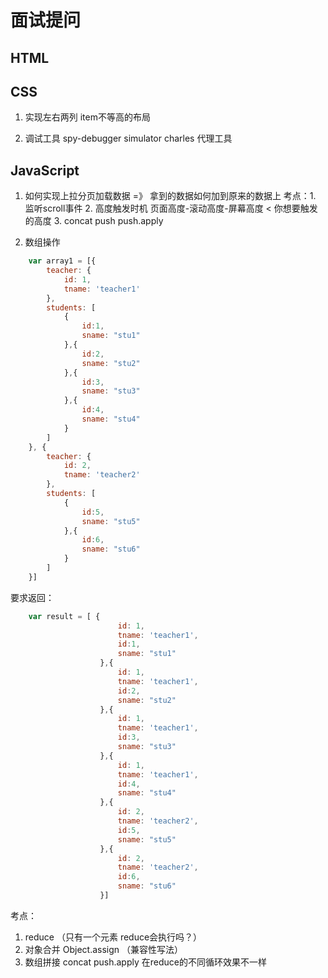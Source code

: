 # 面试提问

## HTML

## CSS

1. 实现左右两列 item不等高的布局

2. 调试工具 spy-debugger simulator charles 代理工具

## JavaScript

1. 如何实现上拉分页加载数据 =》 拿到的数据如何加到原来的数据上
考点：1. 监听scroll事件
     2. 高度触发时机  页面高度-滚动高度-屏幕高度 < 你想要触发的高度
     3. concat push  push.apply

2. 数组操作

```javascript
    var array1 = [{
        teacher: {
            id: 1,
            tname: 'teacher1'
        },
        students: [
            {
                id:1,
                sname: "stu1"
            },{
                id:2,
                sname: "stu2"
            },{
                id:3,
                sname: "stu3"
            },{
                id:4,
                sname: "stu4"
            }
        ]
    }, {
        teacher: {
            id: 2,
            tname: 'teacher2'
        },
        students: [
            {
                id:5,
                sname: "stu5"
            },{
                id:6,
                sname: "stu6"
            }
        ]
    }]
```

要求返回： 

```javascript
    var result = [ {
                        id: 1,
                        tname: 'teacher1',
                        id:1,
                        sname: "stu1"
                    },{
                        id: 1,
                        tname: 'teacher1',
                        id:2,
                        sname: "stu2"
                    },{
                        id: 1,
                        tname: 'teacher1',
                        id:3,
                        sname: "stu3"
                    },{
                        id: 1,
                        tname: 'teacher1',
                        id:4,
                        sname: "stu4"
                    },{
                        id: 2,
                        tname: 'teacher2',
                        id:5,
                        sname: "stu5"
                    },{
                        id: 2,
                        tname: 'teacher2',
                        id:6,
                        sname: "stu6"
                    }]
```

考点： 

1. reduce （只有一个元素 reduce会执行吗？）
2. 对象合并 Object.assign （兼容性写法）
3. 数组拼接 concat push.apply  在reduce的不同循环效果不一样
